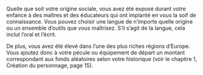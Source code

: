 ﻿---
id: origins_fr.md#berceau-de-la-renaissance
name: Berceau de la Renaissance
---
Quelle que soit votre origine sociale, vous avez été exposé durant votre enfance à des maîtres et des éducateurs qui ont implanté en vous la soif de connaissance. Vous pouvez choisir une langue de n’importe quelle origine ou un ensemble d’outils que vous maîtrisez. S’il s’agit de la langue, cela inclut l’oral et l’écrit.

De plus, vous avez été élevé dans l’une des plus riches régions d’Europe. Vous ajoutez donc à votre pécule ou équipement de départ un montant correspondant aux fonds aléatoires selon votre historique (voir le chapitre 1, Création du personnage, page 15).

